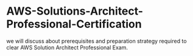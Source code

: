 # AWS-Solutions-Architect-Professional-Certification
we will discuss about prerequisites and preparation strategy required to clear AWS Solution Architect Professional Exam.
